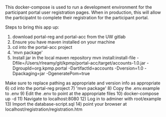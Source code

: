 This docker-compose is used to run a development environment for the participant portal user registration pages. When in production, this will allow the participatnt to complete their registration for the participant portal.

Steps to bring this app up:
1) download portal-reg and portal-acc from the UW gitlab
2) Ensure you have maven installed on your machine
3) cd into the portal-acc project
4) 'mvn package'
5) Install  jar in the local maven repository
mvn install:install-file -Dfile=/Users/rlreamy/git/kpmp/portal-acc/target/accounts-1.0.jar -DgroupId=org.kpmp.portal -DartifactId=accounts -Dversion=1.0 -Dpackaging=jar -DgeneratePom=true

Make sure to replace pathing as appropriate and version info as appropriate
6) cd into the portal-reg project
7) 'mvn package'
8) Copy the .env.example to .env
9) Edit the .env to point at the appropriate files
10) docker-compose up -d
11) Navigate to localhost:8080
12) Log in to adminer with root/example
13) Import the database-script.sql
14) point your browser at localhost/registration/registration.htm
